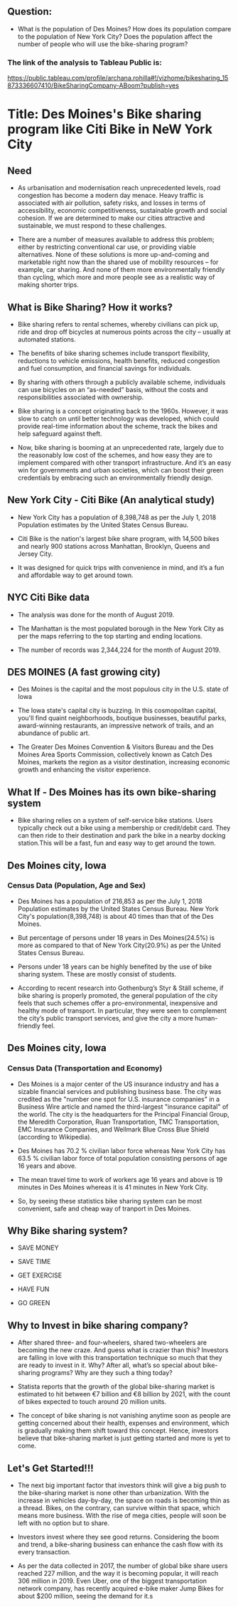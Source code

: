 ## Question:

- What is the population of Des Moines? How does its population compare to the population of New York City? Does the population affect the number of people who will use the bike-sharing program?

### The link of the analysis to Tableau Public is:

https://public.tableau.com/profile/archana.rohilla#!/vizhome/bikesharing_15873336607410/BikeSharingCompany-ABoom?publish=yes



# Title: Des Moines's Bike sharing program like Citi Bike in NeW York City 

## Need

- As urbanisation and modernisation reach unprecedented levels, road congestion has become a modern day menace. Heavy traffic is associated with air pollution, safety risks, and losses in terms of accessibility, economic competitiveness, sustainable growth and social cohesion. If we are determined to make our cities attractive and sustainable, we must respond to these challenges.

- There are a number of measures available to address this problem; either by restricting conventional car use, or providing viable alternatives. None of these solutions is more up-and-coming and marketable right now than the shared use of mobility resources – for example, car sharing. And none of them more environmentally friendly than cycling, which more and more people see as a realistic way of making shorter trips.


## What is Bike Sharing? How it works?

- Bike sharing refers to rental schemes, whereby civilians can pick up, ride and drop off bicycles at numerous points across the city – usually at automated stations.

- The benefits of bike sharing schemes include transport flexibility, reductions to vehicle emissions, health benefits, reduced congestion and fuel consumption, and financial savings for individuals.

- By sharing with others through a publicly available scheme, individuals can use bicycles on an “as-needed” basis, without the costs and responsibilities associated with ownership. 

- Bike sharing is a concept originating back to the 1960s. However, it was slow to catch on until better technology was developed, which could provide real-time information about the scheme, track the bikes and help safeguard against theft.

- Now, bike sharing is booming at an unprecedented rate, largely due to the reasonably low cost of the schemes, and how easy they are to implement compared with other transport infrastructure. And it’s an easy win for governments and urban societies, which can boost their green credentials by embracing such an environmentally friendly design.


## New York City - Citi Bike (An analytical study)

- New York City has a population of 8,398,748 as per the July 1, 2018 Population estimates by the United States Census Bureau.

- Citi Bike is the nation's largest bike share program, with 14,500 bikes and nearly 900 stations across Manhattan, Brooklyn, Queens and Jersey City. 

- It was designed for quick trips with convenience in mind, and it’s a fun and affordable way to get around town.


## NYC Citi Bike data

- The analysis was done for the month of August 2019.

- The Manhattan is the most populated borough in the New York City as per the maps referring to the top starting and ending  locations.

- The number of records was 2,344,224 for the month of August 2019.


## DES MOINES (A fast growing city)

- Des Moines is the capital and the most populous city in the U.S. state of Iowa

- The Iowa state's capital city is buzzing. In this cosmopolitan capital, you'll find quaint neighborhoods, boutique businesses, beautiful parks, award-winning restaurants, an impressive network of trails, and an abundance of public art.

- The Greater Des Moines Convention & Visitors Bureau and the Des Moines Area Sports Commission, collectively known as Catch Des Moines, markets the region as a visitor destination, increasing economic growth and enhancing the visitor experience.


## What If - Des Moines has its own bike-sharing system

- Bike sharing relies on a system of self-service bike stations. Users typically check out a bike using a membership or credit/debit card. They can then ride to their destination and park the bike in a nearby docking station.This will be a fast, fun and easy way to get around the town.


## Des Moines city, Iowa 

### Census Data (Population, Age and Sex)

- Des Moines has a population of 216,853 as per the July 1, 2018 Population estimates by the United States Census Bureau. New York City's population(8,398,748) is about 40 times than that of the Des Moines.

- But percentage of persons under 18 years in Des Moines(24.5%) is more as compared to that of New York City(20.9%) as per the United States Census Bureau.

- Persons under 18 years can be highly benefited by the use of  bike sharing system. These are mostly consist of students. 

- According to recent research into Gothenburg’s Styr & Ställ scheme, if bike sharing is properly promoted, the general population of the city feels that such schemes offer a pro-environmental, inexpensive and healthy mode of transport. In particular, they were seen to complement the city’s public transport services, and give the city a more human-friendly feel.


## Des Moines city, Iowa 

### Census Data (Transportation and Economy)

- Des Moines is a major center of the US insurance industry and has a sizable financial services and publishing business base. The city was credited as the "number one spot for    U.S. insurance companies" in a Business Wire article and named the third-largest "insurance capital" of the world. The city is the headquarters for the Principal Financial Group, the Meredith Corporation, Ruan Transportation, TMC Transportation, EMC Insurance Companies, and Wellmark Blue Cross Blue Shield (according to Wikipedia).

- Des Moines has 70.2 % civilian labor force whereas New York City has 63.5 % civilian labor force of total population consisting persons of age 16 years and above.

- The mean travel time to work of workers age 16 years and above is 19 minutes in Des Moines whereas it is 41 minutes in New York City.

- So, by seeing these statistics bike sharing system can be most convenient, safe and cheap way of tranport in Des Moines.

## Why Bike sharing system?

- SAVE MONEY

- SAVE TIME

- GET EXERCISE

- HAVE FUN 

- GO GREEN

## Why to Invest in bike sharing company?

- After shared three- and four-wheelers, shared two-wheelers are becoming the new craze. And guess what is crazier than this? Investors are falling in love with this transportation technique so much that they are ready to invest in it. Why? After all, what’s so special about bike-sharing programs? Why are they such a thing today?

- Statista reports that the growth of the global bike-sharing market is estimated to hit between €7 billion and €8 billion by 2021, with the count of bikes expected to touch around 20 million units.

- The concept of bike sharing is not vanishing anytime soon as people are getting concerned about their health, expenses and environment, which is gradually making them shift toward this concept. Hence, investors believe that bike-sharing market is just getting started and more is yet to come.

## Let's Get Started!!!

- The next big important factor that investors think will give a big push to the bike-sharing market is none other than urbanization. With the increase in vehicles day-by-day, the space on roads is becoming thin as a thread. Bikes, on the contrary, can survive within that space, which means more business. With the rise of mega cities, people will soon be left with no option but to share.

- Investors invest where they see good returns. Considering the boom and trend, a bike-sharing business can enhance the cash flow with its every transaction.

- As per the data collected in 2017, the number of global bike share users reached 227 million, and the way it is becoming popular, it will reach 306 million in 2019. Even Uber, one of the biggest transportation network company, has recently acquired e-bike maker Jump Bikes for about $200 million, seeing the demand for it.s